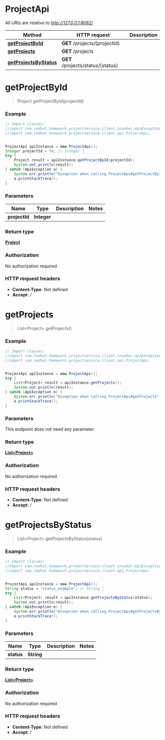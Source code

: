 # ProjectApi

All URIs are relative to *http://127.0.0.1:8082/*

Method | HTTP request | Description
------------- | ------------- | -------------
[**getProjectById**](ProjectApi.md#getProjectById) | **GET** /projects/{projectId} | 
[**getProjects**](ProjectApi.md#getProjects) | **GET** /projects | 
[**getProjectsByStatus**](ProjectApi.md#getProjectsByStatus) | **GET** /projects/status/{status} | 

<a name="getProjectById"></a>
# **getProjectById**
> Project getProjectById(projectId)



### Example
```java
// Import classes:
//import com.redhat.homework.projectservice.client.invoker.ApiException;
//import com.redhat.homework.projectservice.client.api.ProjectApi;


ProjectApi apiInstance = new ProjectApi();
Integer projectId = 56; // Integer | 
try {
    Project result = apiInstance.getProjectById(projectId);
    System.out.println(result);
} catch (ApiException e) {
    System.err.println("Exception when calling ProjectApi#getProjectById");
    e.printStackTrace();
}
```

### Parameters

Name | Type | Description  | Notes
------------- | ------------- | ------------- | -------------
 **projectId** | **Integer**|  |

### Return type

[**Project**](Project.md)

### Authorization

No authorization required

### HTTP request headers

 - **Content-Type**: Not defined
 - **Accept**: */*

<a name="getProjects"></a>
# **getProjects**
> List&lt;Project&gt; getProjects()



### Example
```java
// Import classes:
//import com.redhat.homework.projectservice.client.invoker.ApiException;
//import com.redhat.homework.projectservice.client.api.ProjectApi;


ProjectApi apiInstance = new ProjectApi();
try {
    List<Project> result = apiInstance.getProjects();
    System.out.println(result);
} catch (ApiException e) {
    System.err.println("Exception when calling ProjectApi#getProjects");
    e.printStackTrace();
}
```

### Parameters
This endpoint does not need any parameter.

### Return type

[**List&lt;Project&gt;**](Project.md)

### Authorization

No authorization required

### HTTP request headers

 - **Content-Type**: Not defined
 - **Accept**: */*

<a name="getProjectsByStatus"></a>
# **getProjectsByStatus**
> List&lt;Project&gt; getProjectsByStatus(status)



### Example
```java
// Import classes:
//import com.redhat.homework.projectservice.client.invoker.ApiException;
//import com.redhat.homework.projectservice.client.api.ProjectApi;


ProjectApi apiInstance = new ProjectApi();
String status = "status_example"; // String | 
try {
    List<Project> result = apiInstance.getProjectsByStatus(status);
    System.out.println(result);
} catch (ApiException e) {
    System.err.println("Exception when calling ProjectApi#getProjectsByStatus");
    e.printStackTrace();
}
```

### Parameters

Name | Type | Description  | Notes
------------- | ------------- | ------------- | -------------
 **status** | **String**|  |

### Return type

[**List&lt;Project&gt;**](Project.md)

### Authorization

No authorization required

### HTTP request headers

 - **Content-Type**: Not defined
 - **Accept**: */*

